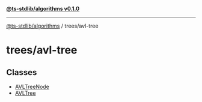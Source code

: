 [**@ts-stdlib/algorithms v0.1.0**](../../README.md)

***

[@ts-stdlib/algorithms](../../README.md) / trees/avl-tree

# trees/avl-tree

## Classes

- [AVLTreeNode](classes/AVLTreeNode.md)
- [AVLTree](classes/AVLTree.md)
